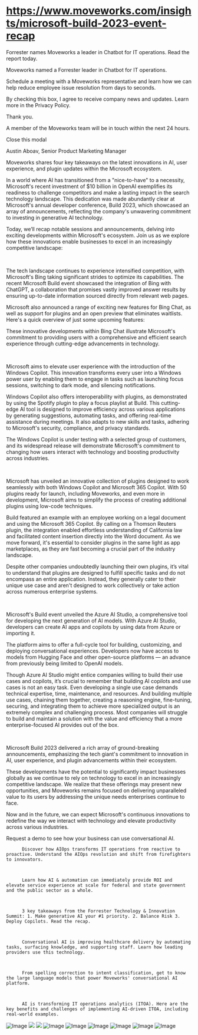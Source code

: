 # https://www.moveworks.com/insights/microsoft-build-2023-event-recap

Forrester names Moveworks a leader in Chatbot for IT operations. Read the report today.

Moveworks named a Forrester leader in Chatbot for IT operations. 

Schedule a meeting with a Moveworks representative and learn how we can help reduce employee issue resolution from days to seconds.

By checking this box, I agree to receive company news and updates. Learn more in the Privacy Policy.

Thank you.

A member of the Moveworks team will be in touch within the next 24 hours.



  Close this modal
  



Austin Aboav, Senior Product Marketing Manager


Moveworks shares four key takeaways on the latest innovations in AI, user experience, and plugin updates within the Microsoft ecosystem.

In a world where AI has transitioned from a "nice-to-have" to a necessity, Microsoft's recent investment of $10 billion in OpenAI exemplifies its readiness to challenge competitors and make a lasting impact in the search technology landscape. This dedication was made abundantly clear at Microsoft's annual developer conference, Build 2023, which showcased an array of announcements, reflecting the company's unwavering commitment to investing in generative AI technology.

Today, we’ll recap notable sessions and announcements, delving into exciting developments within Microsoft's ecosystem. Join us as we explore how these innovations enable businesses to excel in an increasingly competitive landscape:

 

The tech landscape continues to experience intensified competition, with Microsoft's Bing taking significant strides to optimize its capabilities. The recent Microsoft Build event showcased the integration of Bing with ChatGPT, a collaboration that promises vastly improved answer results by ensuring up-to-date information sourced directly from relevant web pages.

Microsoft also announced a range of exciting new features for Bing Chat, as well as support for plugins and an open preview that eliminates waitlists. Here's a quick overview of just some upcoming features:

These innovative developments within Bing Chat illustrate Microsoft's commitment to providing users with a comprehensive and efficient search experience through cutting-edge advancements in technology.

 

Microsoft aims to elevate user experience with the introduction of the Windows Copilot. This innovation transforms every user into a Windows power user by enabling them to engage in tasks such as launching focus sessions, switching to dark mode, and silencing notifications.

Windows Copilot also offers interoperability with plugins, as demonstrated by using the Spotify plugin to play a focus playlist at Build. This cutting-edge AI tool is designed to improve efficiency across various applications by generating suggestions, automating tasks, and offering real-time assistance during meetings. It also adapts to new skills and tasks, adhering to Microsoft's security, compliance, and privacy standards.

The Windows Copilot is under testing with a selected group of customers, and its widespread release will demonstrate Microsoft's commitment to changing how users interact with technology and boosting productivity across industries.

 

Microsoft has unveiled an innovative collection of plugins designed to work seamlessly with both Windows Copilot and Microsoft 365 Copilot. With 50 plugins ready for launch, including Moveworks, and even more in development, Microsoft aims to simplify the process of creating additional plugins using low-code techniques.

Build featured an example with an employee working on a legal document and using the Microsoft 365 Copilot. By calling on a Thomson Reuters plugin, the integration enabled effortless understanding of California law and facilitated content insertion directly into the Word document. As we move forward, it's essential to consider plugins in the same light as app marketplaces, as they are fast becoming a crucial part of the industry landscape.

Despite other companies undoubtedly launching their own plugins, it’s vital to understand that plugins are designed to fulfill specific tasks and do not encompass an entire application. Instead, they generally cater to their unique use case and aren't designed to work collectively or take action across numerous enterprise systems.

 

Microsoft's Build event unveiled the Azure AI Studio, a comprehensive tool for developing the next generation of AI models. With Azure AI Studio, developers can create AI apps and copilots by using data from Azure or importing it.

The platform aims to offer a full-cycle tool for building, customizing, and deploying conversational experiences. Developers now have access to models from Hugging Face and other open-source platforms — an advance from previously being limited to OpenAI models.

Though Azure AI Studio might entice companies willing to build their use cases and copilots, it’s crucial to remember that building AI copilots and use cases is not an easy task. Even developing a single use case demands technical expertise, time, maintenance, and resources. And building multiple use cases, chaining them together, creating a reasoning engine, fine-tuning, securing, and integrating them to achieve more specialized output is an extremely complex and challenging process. Most companies will struggle to build and maintain a solution with the value and efficiency that a more enterprise-focused AI provides out of the box.

 

Microsoft Build 2023 delivered a rich array of ground-breaking announcements, emphasizing the tech giant's commitment to innovation in AI, user experience, and plugin advancements within their ecosystem. 

These developments have the potential to significantly impact businesses globally as we continue to rely on technology to excel in an increasingly competitive landscape. We realize that these offerings may present new opportunities, and Moveworks remains focused on delivering unparalleled value to its users by addressing the unique needs enterprises continue to face. 

Now and in the future, we can expect Microsoft's continuous innovations to redefine the way we interact with technology and elevate productivity across various industries.

Request a demo to see how your business can use conversational AI.


          Discover how AIOps transforms IT operations from reactive to proactive. Understand the AIOps revolution and shift from firefighters to innovators.
        


          Learn how AI & automation can immediately provide ROI and elevate service experience at scale for federal and state government and the public sector as a whole.
        


          3 key takeaways from the Forrester Technology & Innovation Summit: 1. Make generative AI your #1 priority. 2. Balance Risk 3. Deploy Copilots. Read the recap.
        


          Conversational AI is improving healthcare delivery by automating tasks, surfacing knowledge, and supporting staff. Learn how leading providers use this technology.
        


          From spelling correction to intent classification, get to know the large language models that power Moveworks' conversational AI platform.
        


          AI is transforming IT operations analytics (ITOA). Here are the key benefits and challenges of implementing AI-driven ITOA, including real-world examples.
        



![Image](https://www.moveworks.com/hubfs/img/site/qr-demo.png)
![](https://www.moveworks.com/hubfs/microsoft-build-recap-featured-image.png)
![](https://www.moveworks.com/hubfs/microsoft-build-recap-featured-image.png)
![Image](https://www.moveworks.com/hs-fs/hubfs/AIOps-featured-image.png?length=50&name=AIOps-featured-image.png)
![Image](https://www.moveworks.com/hs-fs/hubfs/Public-Sector-Convo-AI.png?length=50&name=Public-Sector-Convo-AI.png)
![Image](https://www.moveworks.com/hs-fs/hubfs/Forrester%20T%26I%20%281%29.png?length=50&name=Forrester%20T&I%20%281%29.png)
![Image](https://www.moveworks.com/hs-fs/hubfs/healthcare-test.png?length=50&name=healthcare-test.png)
![Image](https://www.moveworks.com/hs-fs/hubfs/Moveworks_LLM_Feature.png?length=50&name=Moveworks_LLM_Feature.png)
![Image](https://www.moveworks.com/hs-fs/hubfs/ITOA_feature.png?length=50&name=ITOA_feature.png)
